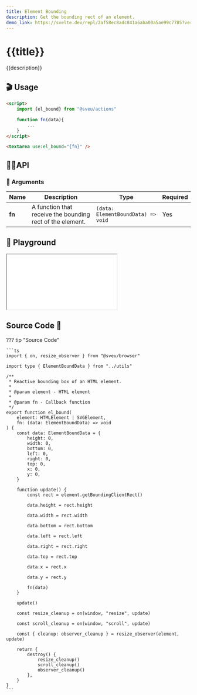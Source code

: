 ```yaml
---
title: Element Bounding
description: Get the bounding rect of an element.
demo_link: https://svelte.dev/repl/2af58ec8adc841a6aba00a5ae99c7785?version=3.55.1
---
```


# {{title}}

{{description}}

## 🎬 Usage

```html
<script>
    import {el_bound} from "@sveu/actions"

    function fn(data){
        ...
    }
</script>

<textarea use:el_bound="{fn}" />

```

## 👩‍💻API

### 👻 Arguments

| Name                | Description                                  | Type                  | Required |
| ------------------- | -------------------------------------------- | --------------------- | -------- |
| **fn**              | A function that receive the bounding rect of the element. | `(data: ElementBoundData) => void` | Yes |

## 🧪 Playground

<iframe class="h-120 w-full" src="{{demo_link}}"></iframe>

## Source Code 👀

??? tip "Source Code"

    ```ts
    import { on, resize_observer } from "@sveu/browser"

    import type { ElementBoundData } from "../utils"

    /**
     * Reactive bounding box of an HTML element.
     *
     * @param element - HTML element
     *
     * @param fn - Callback function
     */
    export function el_bound(
        element: HTMLElement | SVGElement,
        fn: (data: ElementBoundData) => void
    ) {
        const data: ElementBoundData = {
            height: 0,
            width: 0,
            bottom: 0,
            left: 0,
            right: 0,
            top: 0,
            x: 0,
            y: 0,
        }

        function update() {
            const rect = element.getBoundingClientRect()

            data.height = rect.height

            data.width = rect.width

            data.bottom = rect.bottom

            data.left = rect.left

            data.right = rect.right

            data.top = rect.top

            data.x = rect.x

            data.y = rect.y

            fn(data)
        }

        update()

        const resize_cleanup = on(window, "resize", update)

        const scroll_cleanup = on(window, "scroll", update)

        const { cleanup: observer_cleanup } = resize_observer(element, update)

        return {
            destroy() {
                resize_cleanup()
                scroll_cleanup()
                observer_cleanup()
            },
        }
    }
    ```
